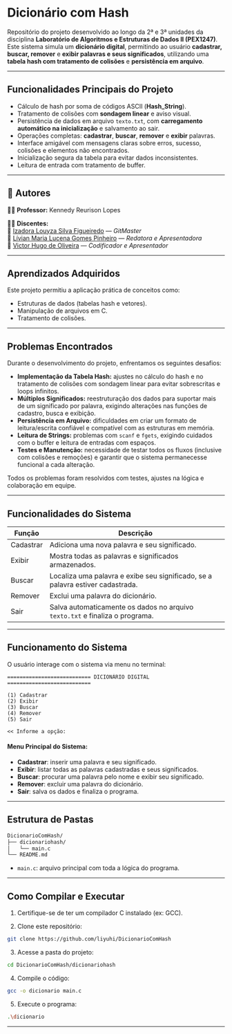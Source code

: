 # Dicionário com Hash

Repositório do projeto desenvolvido ao longo da 2ª e 3ª unidades da disciplina **Laboratório de Algoritmos e Estruturas de Dados II (PEX1247)**. Este sistema simula um **dicionário digital**, permitindo ao usuário **cadastrar, buscar, remover** e **exibir palavras e seus significados**, utilizando uma **tabela hash com tratamento de colisões** e **persistência em arquivo**.

---

## Funcionalidades Principais do Projeto

- Cálculo de hash por soma de códigos ASCII (**Hash_String**).
- Tratamento de colisões com **sondagem linear** e aviso visual.
- Persistência de dados em arquivo `texto.txt`, com **carregamento automático na inicialização** e salvamento ao sair.
- Operações completas: **cadastrar**, **buscar**, **remover** e **exibir** palavras.
- Interface amigável com mensagens claras sobre erros, sucesso, colisões e elementos não encontrados.
- Inicialização segura da tabela para evitar dados inconsistentes.
- Leitura de entrada com tratamento de buffer.

---

## 👥 Autores

👨‍🏫 **Professor:** Kennedy Reurison Lopes

👩‍🎓 **Discentes:**  
🔹 [Izadora Louyza Silva Figueiredo](https://github.com/liyuhi) — *GitMaster*  
🔹 [Lívian Maria Lucena Gomes Pinheiro](https://github.com/livianlucena) — *Redatora e Apresentadora*  
🔹 [Victor Hugo de Oliveira](https://github.com/Victor350br) — *Codificador e Apresentador*

---

## Aprendizados Adquiridos

Este projeto permitiu a aplicação prática de conceitos como:
- Estruturas de dados (tabelas hash e vetores).
- Manipulação de arquivos em C.
- Tratamento de colisões.

---

## Problemas Encontrados

Durante o desenvolvimento do projeto, enfrentamos os seguintes desafios:

- **Implementação da Tabela Hash:** ajustes no cálculo do hash e no tratamento de colisões com sondagem linear para evitar sobrescritas e loops infinitos.
- **Múltiplos Significados:** reestruturação dos dados para suportar mais de um significado por palavra, exigindo alterações nas funções de cadastro, busca e exibição.
- **Persistência em Arquivo:** dificuldades em criar um formato de leitura/escrita confiável e compatível com as estruturas em memória.
- **Leitura de Strings:** problemas com `scanf` e `fgets`, exigindo cuidados com o buffer e leitura de entradas com espaços.
- **Testes e Manutenção:** necessidade de testar todos os fluxos (inclusive com colisões e remoções) e garantir que o sistema permanecesse funcional a cada alteração.

Todos os problemas foram resolvidos com testes, ajustes na lógica e colaboração em equipe.

---

## Funcionalidades do Sistema

| Função     | Descrição                                                                                         |
|-------------|---------------------------------------------------------------------------------------------------|
| Cadastrar   | Adiciona uma nova palavra e seu significado.            |
| Exibir      | Mostra todas as palavras e significados armazenados.                                             |
| Buscar      | Localiza uma palavra e exibe seu significado, se a palavra estiver cadastrada.                               |
| Remover     | Exclui uma palavra do dicionário.                                                |
| Sair        | Salva automaticamente os dados no arquivo `texto.txt` e finaliza o programa.                     |

---

## Funcionamento do Sistema

O usuário interage com o sistema via menu no terminal:

```text
=========================== DICIONÁRIO DIGITAL ===========================

(1) Cadastrar
(2) Exibir
(3) Buscar
(4) Remover
(5) Sair

<< Informe a opção:
```
#### Menu Principal do Sistema:

- **Cadastrar**: inserir uma palavra e seu significado.  
- **Exibir**: listar todas as palavras cadastradas e seus significados.  
- **Buscar**: procurar uma palavra pelo nome e exibir seu significado.  
- **Remover**: excluir uma palavra do dicionário.  
- **Sair**: salva os dados e finaliza o programa.
---

## Estrutura de Pastas

```bash
DicionarioComHash/
├── dicionariohash/
│   └── main.c
└── README.md
```

- `main.c`: arquivo principal com toda a lógica do programa.

---

## Como Compilar e Executar

1. Certifique-se de ter um compilador C instalado (ex: GCC).

2. Clone este repositório:

```bash
git clone https://github.com/liyuhi/DicionarioComHash
```

3. Acesse a pasta do projeto:

```bash
cd DicionarioComHash/dicionariohash
```

4. Compile o código:

```bash
gcc -o dicionario main.c
```

5. Execute o programa:

```bash
.\dicionario 
```
---

